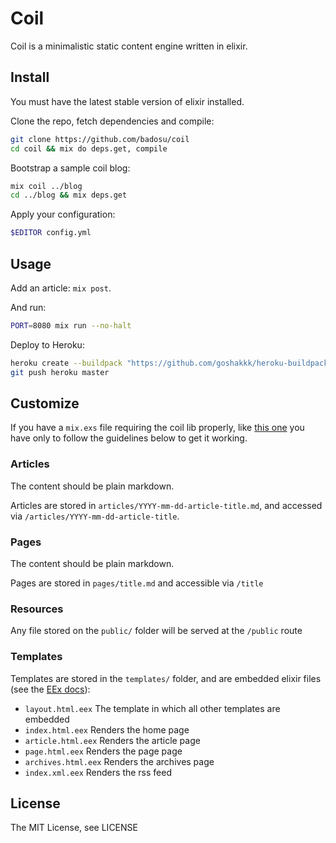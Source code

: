 Coil
====

Coil is a minimalistic static content engine written in elixir.

Install
-------

You must have the latest stable version of elixir installed.

Clone the repo, fetch dependencies and compile:

```bash
git clone https://github.com/badosu/coil
cd coil && mix do deps.get, compile
```

Bootstrap a sample coil blog:

```bash
mix coil ../blog
cd ../blog && mix deps.get
```

Apply your configuration:

```bash
$EDITOR config.yml
```

Usage
-----

Add an article: `mix post`.

And run:

```bash
PORT=8080 mix run --no-halt
```

Deploy to Heroku:

```bash
heroku create --buildpack "https://github.com/goshakkk/heroku-buildpack-elixir.git"
git push heroku master
```

Customize
---------

If you have a `mix.exs` file requiring the coil lib properly, like
[this one](/blob/master/example/mix.exs) you have only to follow the guidelines
below to get it working.

### Articles

The content should be plain markdown.

Articles are stored in `articles/YYYY-mm-dd-article-title.md`, and accessed via
`/articles/YYYY-mm-dd-article-title`.

### Pages

The content should be plain markdown.

Pages are stored in `pages/title.md` and accessible via `/title`

### Resources

Any file stored on the `public/` folder will be served at the `/public` route

### Templates

Templates are stored in the `templates/` folder, and are embedded elixir files
(see the [EEx docs](http://elixir-lang.org/docs/stable/EEx.html)):

* `layout.html.eex` The template in which all other templates are embedded
* `index.html.eex` Renders the home page
* `article.html.eex` Renders the article page
* `page.html.eex` Renders the page page
* `archives.html.eex` Renders the archives page
* `index.xml.eex` Renders the rss feed

License
-------

The MIT License, see LICENSE
